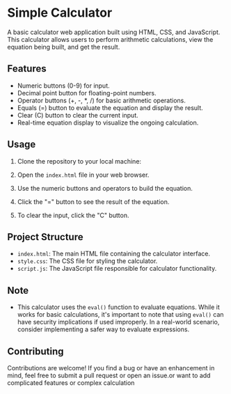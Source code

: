 # Simple Calculator

A basic calculator web application built using HTML, CSS, and JavaScript. This calculator allows users to perform arithmetic calculations, view the equation being built, and get the result.

## Features

- Numeric buttons (0-9) for input.
- Decimal point button for floating-point numbers.
- Operator buttons (+, -, *, /) for basic arithmetic operations.
- Equals (=) button to evaluate the equation and display the result.
- Clear (C) button to clear the current input.
- Real-time equation display to visualize the ongoing calculation.

## Usage

1. Clone the repository to your local machine:

2. Open the `index.html` file in your web browser.

3. Use the numeric buttons and operators to build the equation.

4. Click the "=" button to see the result of the equation.

5. To clear the input, click the "C" button.

## Project Structure

- `index.html`: The main HTML file containing the calculator interface.
- `style.css`: The CSS file for styling the calculator.
- `script.js`: The JavaScript file responsible for calculator functionality.

## Note

- This calculator uses the `eval()` function to evaluate equations. While it works for basic calculations, it's important to note that using `eval()` can have security implications if used improperly. In a real-world scenario, consider implementing a safer way to evaluate expressions.

## Contributing

Contributions are welcome! If you find a bug or have an enhancement in mind, feel free to submit a pull request or open an issue.or want to add complicated features or complex calculation

